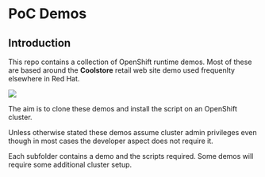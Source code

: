 
PoC Demos
===
## Introduction
This repo contains a collection of OpenShift runtime demos. Most of these are based around the **Coolstore** retail web site demo used frequenlty elsewhere in Red Hat.

![](https://i.imgur.com/1QsrnGU.png)

The aim is to clone these demos and install the script on an OpenShift cluster.

Unless otherwise stated these demos assume cluster admin privileges even though in most cases the developer aspect does not require it.

Each subfolder contains a demo and the scripts required. Some demos will require some additional cluster setup.

